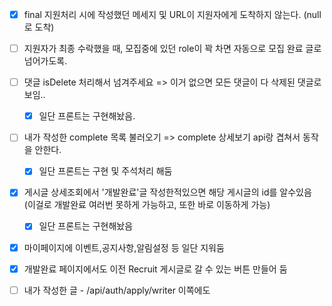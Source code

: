 - [x] final 지원처리 시에 작성했던 메세지 및 URL이 지원자에게 도착하지 않는다. (null로 도착)

- [ ]  지원자가 최종 수락했을 때, 모집중에 있던 role이 꽉 차면 자동으로 모집 완료 글로 넘어가도록.
- [ ] 댓글 isDelete 처리해서 넘겨주세요 => 이거 없으면 모든 댓글이 다 삭제된 댓글로 보임.. 
	- [x] 일단 프론트는 구현해놨음.
- [ ] 내가 작성한 complete 목록 불러오기 => complete 상세보기 api랑 겹쳐서 동작을 안한다.
	- [x] 일단 프론트는 구현 및 주석처리 해둠
- [x] 게시글 상세조회에서 '개발완료'글 작성한적있으면 해당 게시글의 id를 알수있음 (이걸로 개발완료 여러번 못하게 가능하고, 또한 바로 이동하게 가능)
	- [x] 일단 프론트는 구현해놨음
- [x] 마이페이지에 이벤트,공지사항,알림설정 등 일단 지워둠
- [x] 개발완료 페이지에서도 이전 Recruit 게시글로 갈 수 있는 버튼 만들어 둠
- [ ] 내가 작성한 글 - /api/auth/apply/writer 이쪽에도 